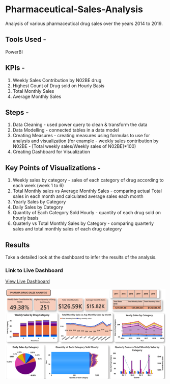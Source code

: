 # Pharmaceutical-Sales-Analysis
Analysis of various pharmaceutical drug sales over the years 2014 to 2019.

## Tools Used - 
PowerBI

## KPIs -
1. Weekly Sales Contribution by N02BE drug
2. Highest Count of Drug sold on Hourly Basis
3. Total Monthly Sales
4. Average Monthly Sales

## Steps - 
1. Data Cleaning - used power query to clean & transform the data
2. Data Modelling - connected tables in a data model
3. Creating Measures - creating measures using formulas to use for analysis and visualization (for example - weekly sales contribution by N02BE - [Total weekly sales/Weekly sales of N02BE]*100)
4. Creating Dashboard for Visualization

## Key Points of Visualizations -
1. Weekly sales by category - sales of each category of drug according to each week (week 1 to 6)
2. Total Monthly sales vs Average Monthly Sales - comparing actual Total sales in each month and calculated average sales each month
3. Yearly Sales by Category
4. Daily Sales by Category
5. Quantity of Each Category Sold Hourly - quantity of each drug sold on hourly basis
6. Quaterly vs Total Monthly Sales by Category - comparing quarterly sales and total monthly sales of each drug category

## Results
Take a detailed look at the dashboard to infer the results of the analysis.

### Link to Live Dashboard
<a href="https://app.powerbi.com/view?r=eyJrIjoiNjZmNTg2OTItMGMxYS00MDRlLTljOWYtNjRiOTA2NzUxNTk4IiwidCI6IjdiODdkYzgwLWY4MzctNGZmYS04NGM4LThhMDhkNDRiNzk5NyJ9">View Live Dashboard</a>

![Screenshot Dashboard](https://github.com/Ana9me/Pharmaceutical-Sales-Analysis/blob/main/Screenshot%20of%20Pharma%20Sales%20Dashboard.png)
